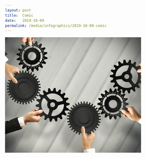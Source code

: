 ```yaml
---
layout: post
title:  Comic
date:   2019-10-09
permalink: /media/infographics/2019-10-09-comic
---
```


![comic](/images/gears.jpg)
